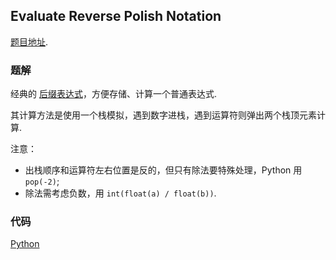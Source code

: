 ## Evaluate Reverse Polish Notation

[题目地址](https://oj.leetcode.com/problems/evaluate-reverse-polish-notation/).

### 题解

经典的 [后缀表达式](https://zh.wikipedia.org/zh/%E9%80%86%E6%B3%A2%E5%85%B0%E8%A1%A8%E7%A4%BA%E6%B3%95)，方便存储、计算一个普通表达式.

其计算方法是使用一个栈模拟，遇到数字进栈，遇到运算符则弹出两个栈顶元素计算.

注意：

- 出栈顺序和运算符左右位置是反的，但只有除法要特殊处理，Python 用 `pop(-2)`;
- 除法需考虑负数，用 `int(float(a) / float(b))`.

### 代码

[Python](./sol.py)
